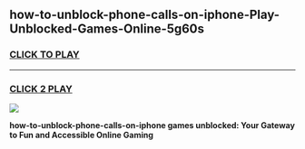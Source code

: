 
## how-to-unblock-phone-calls-on-iphone-Play-Unblocked-Games-Online-5g60s
<h3>
<a href="https://premium76.site?title=how-to-unblock-phone-calls-on-iphone&ref=25A">CLICK TO PLAY</a></h3>
<hr>

<h3>
<a href="https://premium76.site?title=how-to-unblock-phone-calls-on-iphone&ref=25A">CLICK 2 PLAY</a>
  
</h3>

<a href="https://premium76.site?title=how-to-unblock-phone-calls-on-iphone&ref=25A"><img src="https://clearcache.store/games.png"></a>


**how-to-unblock-phone-calls-on-iphone games unblocked: Your Gateway to Fun and Accessible Online Gaming**
